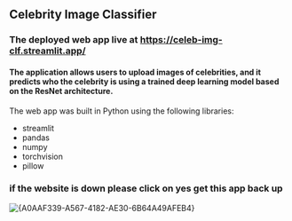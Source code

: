 ## Celebrity Image Classifier
### The deployed web app live at https://celeb-img-clf.streamlit.app/
#### The application allows users to upload images of celebrities, and it predicts who the celebrity is using a trained deep learning model based on the ResNet architecture.
The web app was built in Python using the following libraries:<br>
- streamlit
- pandas
- numpy
- torchvision
- pillow
### if the website is down please click on yes get this app back up 
![{A0AAF339-A567-4182-AE30-6B64A49AFEB4}](https://github.com/user-attachments/assets/a28c7220-f60f-47d3-84af-e0479a373d80)
